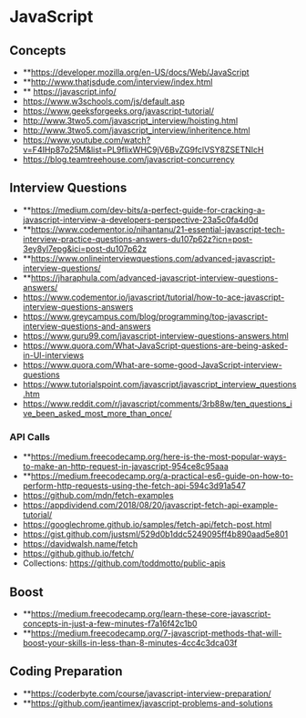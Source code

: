 # JavaScript #

## Concepts ##
* **https://developer.mozilla.org/en-US/docs/Web/JavaScript
* **http://www.thatjsdude.com/interview/index.html
* ** https://javascript.info/
* https://www.w3schools.com/js/default.asp
* https://www.geeksforgeeks.org/javascript-tutorial/
* http://www.3two5.com/javascript_interview/hoisting.html
* http://www.3two5.com/javascript_interview/inheritence.html
* https://www.youtube.com/watch?v=F4IHp87o25M&list=PL9flixWHC9jV6BvZG9fclVSY8ZSETNIcH
* https://blog.teamtreehouse.com/javascript-concurrency

## Interview Questions ##
* **https://medium.com/dev-bits/a-perfect-guide-for-cracking-a-javascript-interview-a-developers-perspective-23a5c0fa4d0d
* **https://www.codementor.io/nihantanu/21-essential-javascript-tech-interview-practice-questions-answers-du107p62z?icn=post-3ey8yl7epg&ici=post-du107p62z
* **https://www.onlineinterviewquestions.com/advanced-javascript-interview-questions/
* **https://jharaphula.com/advanced-javascript-interview-questions-answers/
* https://www.codementor.io/javascript/tutorial/how-to-ace-javascript-interview-questions-answers
* https://www.greycampus.com/blog/programming/top-javascript-interview-questions-and-answers
* https://www.guru99.com/javascript-interview-questions-answers.html
* https://www.quora.com/What-JavaScript-questions-are-being-asked-in-UI-interviews
* https://www.quora.com/What-are-some-good-JavaScript-interview-questions
* https://www.tutorialspoint.com/javascript/javascript_interview_questions.htm
* https://www.reddit.com/r/javascript/comments/3rb88w/ten_questions_ive_been_asked_most_more_than_once/


### API Calls ###
* **https://medium.freecodecamp.org/here-is-the-most-popular-ways-to-make-an-http-request-in-javascript-954ce8c95aaa
* **https://medium.freecodecamp.org/a-practical-es6-guide-on-how-to-perform-http-requests-using-the-fetch-api-594c3d91a547
* https://github.com/mdn/fetch-examples
* https://appdividend.com/2018/08/20/javascript-fetch-api-example-tutorial/
* https://googlechrome.github.io/samples/fetch-api/fetch-post.html
* https://gist.github.com/justsml/529d0b1ddc5249095ff4b890aad5e801
* https://davidwalsh.name/fetch
* https://github.github.io/fetch/
* Collections: https://github.com/toddmotto/public-apis

## Boost ##
* **https://medium.freecodecamp.org/learn-these-core-javascript-concepts-in-just-a-few-minutes-f7a16f42c1b0
* **https://medium.freecodecamp.org/7-javascript-methods-that-will-boost-your-skills-in-less-than-8-minutes-4cc4c3dca03f

## Coding Preparation ##
* **https://coderbyte.com/course/javascript-interview-preparation/
* **https://github.com/jeantimex/javascript-problems-and-solutions
